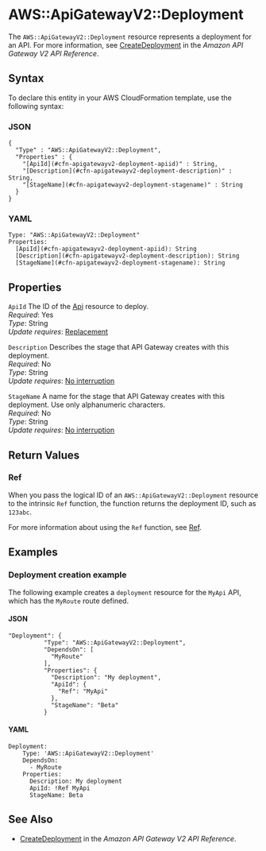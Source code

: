 # AWS::ApiGatewayV2::Deployment<a name="aws-resource-apigatewayv2-deployment"></a>

The `AWS::ApiGatewayV2::Deployment` resource represents a deployment for an API\. For more information, see [CreateDeployment](https://docs.aws.amazon.com//apigatewayv2/latest/api-reference/apis-apiid-deployments.html#CreateDeployment) in the *Amazon API Gateway V2 API Reference*\. 

## Syntax<a name="aws-resource-apigatewayv2-deployment-syntax"></a>

To declare this entity in your AWS CloudFormation template, use the following syntax:

### JSON<a name="aws-resource-apigatewayv2-deployment-syntax.json"></a>

```
{
  "Type" : "AWS::ApiGatewayV2::Deployment",
  "Properties" : {
    "[ApiId](#cfn-apigatewayv2-deployment-apiid)" : String,
    "[Description](#cfn-apigatewayv2-deployment-description)" : String,
    "[StageName](#cfn-apigatewayv2-deployment-stagename)" : String
  }
}
```

### YAML<a name="aws-resource-apigatewayv2-deployment-syntax.yaml"></a>

```
Type: "AWS::ApiGatewayV2::Deployment"
Properties:
  [ApiId](#cfn-apigatewayv2-deployment-apiid): String
  [Description](#cfn-apigatewayv2-deployment-description): String
  [StageName](#cfn-apigatewayv2-deployment-stagename): String
```

## Properties<a name="aws-resource-apigatewayv2-deployment-properties"></a>

`ApiId`  <a name="cfn-apigatewayv2-deployment-apiid"></a>
The ID of the [Api](aws-resource-apigatewayv2-api.md) resource to deploy\.  
 *Required*: Yes  
 *Type*: String  
 *Update requires*: [Replacement](using-cfn-updating-stacks-update-behaviors.md#update-replacement) 

`Description`  <a name="cfn-apigatewayv2-deployment-description"></a>
Describes the stage that API Gateway creates with this deployment\.  
 *Required*: No  
 *Type*: String  
 *Update requires*: [No interruption](using-cfn-updating-stacks-update-behaviors.md#update-no-interrupt) 

`StageName`  <a name="cfn-apigatewayv2-deployment-stagename"></a>
A name for the stage that API Gateway creates with this deployment\. Use only alphanumeric characters\.  
 *Required*: No  
 *Type*: String  
 *Update requires*: [No interruption](using-cfn-updating-stacks-update-behaviors.md#update-no-interrupt) 

## Return Values<a name="aws-resource-apigatewayv2-deployment-returnvalues"></a>

### Ref<a name="aws-resource-apigatewayv2-deployment-ref"></a>

When you pass the logical ID of an `AWS::ApiGatewayV2::Deployment` resource to the intrinsic `Ref` function, the function returns the deployment ID, such as `123abc`\. 

For more information about using the `Ref` function, see [Ref](intrinsic-function-reference-ref.md)\. 

## Examples<a name="aws-resource-apigatewayv2-deployment-examples"></a>

### Deployment creation example<a name="aws-resource-apigatewayv2-deployment-example1"></a>

The following example creates a `deployment` resource for the `MyApi` API, which has the `MyRoute` route defined\.

#### JSON<a name="aws-resource-apigatewayv2-deployment-example1.json"></a>

```
"Deployment": {
          "Type": "AWS::ApiGatewayV2::Deployment",
          "DependsOn": [
            "MyRoute"
          ],
          "Properties": {
            "Description": "My deployment",
            "ApiId": {
              "Ref": "MyApi"
            },
            "StageName": "Beta"
          }
```

#### YAML<a name="aws-resource-apigatewayv2-deployment-example1.yaml"></a>

```
Deployment:
    Type: 'AWS::ApiGatewayV2::Deployment'
    DependsOn:
      - MyRoute
    Properties:
      Description: My deployment
      ApiId: !Ref MyApi
      StageName: Beta
```

## See Also<a name="aws-resource-apigatewayv2-deployment-seealso"></a>
+  [CreateDeployment](https://docs.aws.amazon.com//apigatewayv2/latest/api-reference/apis-apiid-deployments.html#CreateDeployment) in the *Amazon API Gateway V2 API Reference*\. 